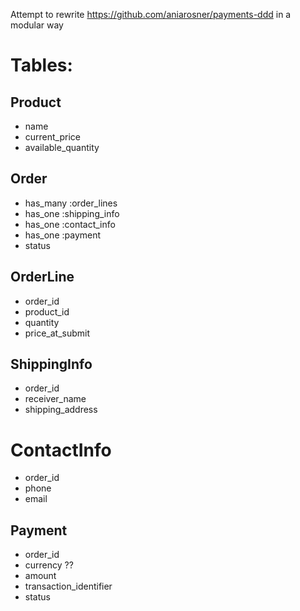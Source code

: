 Attempt to rewrite https://github.com/aniarosner/payments-ddd in a modular way

# Tables:

## Product
- name
- current_price
- available_quantity

## Order
- has_many :order_lines
- has_one :shipping_info
- has_one :contact_info
- has_one :payment
- status

## OrderLine
- order_id
- product_id
- quantity
- price_at_submit

## ShippingInfo
- order_id
- receiver_name
- shipping_address

# ContactInfo
- order_id
- phone
- email

## Payment
- order_id
- currency ??
- amount
- transaction_identifier
- status
